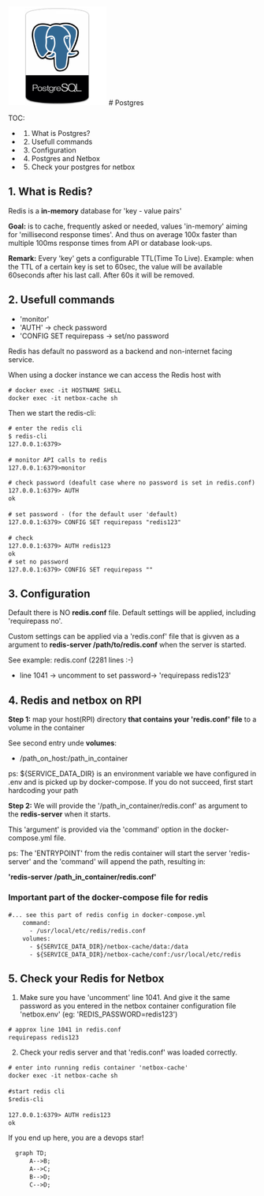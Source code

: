 
<img src="./img/Postgres-Logo.png" width="200px">
# Postgres

TOC:
- 1. What is Postgres?
- 2. Usefull commands
- 3. Configuration
- 4. Postgres and Netbox
- 5. Check your postgres for netbox

## 1. What is Redis?

Redis is a **in-memory** database for 'key - value pairs'

**Goal:** is to cache, frequently asked or needed, values 'in-memory' aiming for 'millisecond response times'. And thus on average 100x faster than multiple 100ms response times from API or database look-ups.

**Remark:** Every 'key' gets a configurable TTL(Time To Live). Example: when the TTL of a certain key is set to 60sec, the value will be available 60seconds after his last call. After 60s it will be removed.

## 2. Usefull commands

- 'monitor'
- 'AUTH' -> check password
- 'CONFIG SET requirepass -> set/no password

Redis has default no password as a backend and non-internet facing service.

When using a docker instance we can access the Redis host with
```
# docker exec -it HOSTNAME SHELL
docker exec -it netbox-cache sh
```

Then we start the redis-cli:
```
# enter the redis cli
$ redis-cli
127.0.0.1:6379>

# monitor API calls to redis
127.0.0.1:6379>monitor
```

```
# check password (deafult case where no password is set in redis.conf)
127.0.0.1:6379> AUTH
ok

# set password - (for the default user 'default)
127.0.0.1:6379> CONFIG SET requirepass "redis123"

# check
127.0.0.1:6379> AUTH redis123
ok
# set no password
127.0.0.1:6379> CONFIG SET requirepass ""
```

## 3. Configuration

Default there is NO **redis.conf** file. Default settings will be applied, including 'requirepass no'.

Custom settings can be applied via a 'redis.conf' file that is givven as a argument to **redis-server /path/to/redis.conf** when the server is started.

See example: redis.conf (2281 lines :-)

- line 1041 -> uncomment to set password-> 'requirepass redis123'

## 4. Redis and netbox on RPI

**Step 1:** map your  host(RPI) directory **that contains your 'redis.conf' file** to a volume in the container

See second entry unde **volumes**:
- /path_on_host:/path_in_container

ps: ${SERVICE_DATA_DIR} is an environment variable we have configured in .env and is picked up by docker-compose. If you do not succeed, first start hardcoding your path

**Step 2:** We will provide the '/path_in_container/redis.conf' as argument to the **redis-server** when it starts.

This 'argument' is provided via the 'command' option in the docker-compose.yml file. 

ps: The 'ENTRYPOINT' from the redis container will start the server 'redis-server' and the 'command' will append the path, resulting in:

**'redis-server /path_in_container/redis.conf'**

### Important part of the docker-compose file for redis
```
#... see this part of redis config in docker-compose.yml
    command:
      - /usr/local/etc/redis/redis.conf
    volumes:
      - ${SERVICE_DATA_DIR}/netbox-cache/data:/data
      - ${SERVICE_DATA_DIR}/netbox-cache/conf:/usr/local/etc/redis

```

## 5. Check your Redis for Netbox

1) Make sure you have 'uncomment' line 1041. And give it the same password as you entered in the netbox container configuration file 'netbox.env' (eg: 'REDIS_PASSWORD=redis123')

```
# approx line 1041 in redis.conf
requirepass redis123
```

2) Check your redis server and that 'redis.conf' was loaded correctly.
   
```
# enter into running redis container 'netbox-cache'
docker exec -it netbox-cache sh

#start redis cli
$redis-cli

127.0.0.1:6379> AUTH redis123
ok
```

If you end up here, you are a devops star!

```mermaid
  graph TD;
      A-->B;
      A-->C;
      B-->D;
      C-->D;
```